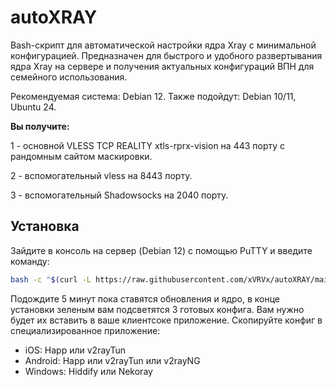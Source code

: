# autoXRAY
Bash-скрипт для автоматической настройки ядра Xray с минимальной конфигурацией. Предназначен для быстрого и удобного развертывания ядра Xray на сервере и получения актуальных конфигураций ВПН для семейного использования.

Рекомендуемая система: Debian 12. Также подойдут: Debian 10/11, Ubuntu 24.

**Вы получите:**

1 - основной VLESS TCP REALITY xtls-rprx-vision на 443 порту с рандомным сайтом маскировки.

2 - вспомогательный vless на 8443 порту.

3 - вспомогательный Shadowsocks на 2040 порту.

## Установка
Зайдите в консоль на сервер (Debian 12) с помощью PuTTY и введите команду:
```bash
bash -c "$(curl -L https://raw.githubusercontent.com/xVRVx/autoXRAY/main/autoXRAY.sh)"
```
Подождите 5 минут пока ставятся обновления и ядро, в конце установки зеленым вам подсветятся 3 готовых конфига. Вам нужно будет их вставить в ваше клиентсоке приложение.
Скопируйте конфиг в специализированное приложение:
- iOS: Happ или v2rayTun
- Android: Happ или v2rayTun или v2rayNG
- Windows: Hiddify или Nekoray


